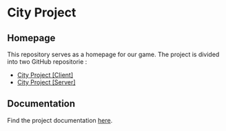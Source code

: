 # City Project

## Homepage
This repository serves as a homepage for our game. The project is divided into two GitHub repositorie :
- [City Project \[Client\]](https://github.com/heroes-place/city-project-client)
- [City Project \[Server\]](https://github.com/heroes-place/city-project-server)

## Documentation

Find the project documentation [here](https://docs.devsoleo.fr).
